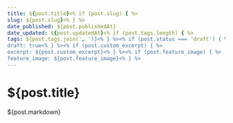 ```yaml
---
title: ${post.title}<% if (post.slug) { %>
slug: ${post.slug}<% } %>
date_published: ${post.publishedAt}
date_updated: ${post.updatedAt}<% if (post.tags.length) { %>
tags: ${post.tags.join(', ')}<% } %><% if (post.status === 'draft') { %>
draft: true<% } %><% if (post.custom_excerpt) { %>
excerpt: ${post.custom_excerpt}<% } %><% if (post.feature_image) { %>
feature_image: ${post.feature_image}<% } %>
---
```


# ${post.title}

${post.markdown}
